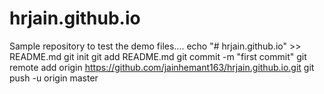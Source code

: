 # hrjain.github.io
Sample repository to test the demo files....
echo "# hrjain.github.io" >> README.md
git init
git add README.md
git commit -m "first commit"
git remote add origin https://github.com/jainhemant163/hrjain.github.io.git
git push -u origin master
